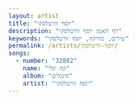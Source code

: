 ```yaml
---
layout: artist
title: "יוסף וורטלסקי"
description: "דף האמן יוסף וורטלסקי"
keywords: "שירים, מוזיקה, יוסף וורטלסקי"
permalink: /artists/יוסף-וורטלסקי/
songs:
  - number: "32802"
    name: "קה קלי"
    album: "סינגלים"
    artist: "יוסף וורטלסקי"
---
```

